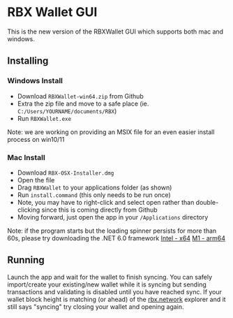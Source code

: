# RBX Wallet GUI

This is the new version of the RBXWallet GUI which supports both mac and windows.

## Installing

### Windows Install

- Download `RBXWallet-win64.zip` from Github
- Extra the zip file and move to a safe place (ie. `C:/Users/YOURNAME/documents/RBX`)
- Run `RBXWallet.exe`

Note: we are working on providing an MSIX file for an even easier install process on win10/11

### Mac Install

- Download `RBX-OSX-Installer.dmg`
- Open the file
- Drag `RBXWallet` to your applications folder (as shown)
- Run `install.command` (this only needs to be run once)
- Note, you may have to right-click and select open rather than double-clicking since this is coming directly from Github
- Moving forward, just open the app in your `/Applications` directory

Note: if the program starts but the loading spinner persists for more than 60s, please try downloading the .NET 6.0 framework
[Intel - x64](https://dotnet.microsoft.com/en-us/download/dotnet/thank-you/sdk-6.0.201-macos-x64-installer)
[M1 - arm64](https://dotnet.microsoft.com/en-us/download/dotnet/thank-you/sdk-6.0.201-macos-arm64-installer)

## Running

Launch the app and wait for the wallet to finish syncing. You can safely import/create your existing/new wallet while it is syncing but sending transactions and validating is disabled until you have reached sync. If your wallet block height is matching (or ahead) of the [rbx.network](https://rbx.network) explorer and it still says "syncing" try closing your wallet and opening again.
